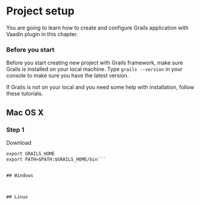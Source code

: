# Project setup

You are going to learn how to create and configure Grails application with Vaadin plugin in this chapter.

### Before you start

Before you start creating new project with Grails framework, make sure Grails is installed on your local machine. Type `grails --version` in your console to make sure you have the latest version.

If Grails is not on your local and you need some help with installation, follow these tutorials.

## Mac OS X

### Step 1
Download 

```GRAILS_HOME=/Users/steve/Documents/Libraries/grails-3.1.7
export GRAILS_HOME
export PATH=$PATH:$GRAILS_HOME/bin```


## Windows



## Linux




